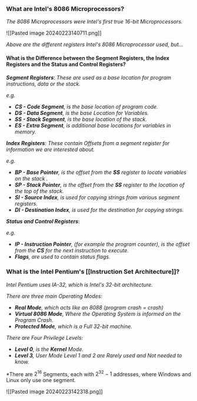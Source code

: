 
### What are Intel's 8086 Microprocessors?

*The 8086 Microprocessors were Intel's first true 16-bit Microprocessors.*

![[Pasted image 20240223140711.png]]

*Above are the different registers Intel's 8086 Microprocessor used, but...*

#### What is the Difference between the Segment Registers, the Index Registers and the Status and Control Registers?

***Segment Registers***:
*These are used as a base location for program instructions, data or the stack.*

*e.g.*
- ***CS - Code Segment**, is the base location of program code.*
- ***DS - Data Segment**, is the base Location for Variables.*
- ***SS - Stack Segment**, is the base location of the stack.*
- ***ES - Extra Segment**, is additional base locations for variables in memory.*

***Index Registers***:
*These contain Offsets from a segment register for information we are interested about.*

*e.g.*
- ***BP - Base Pointer**, is the offset from the **SS** register to locate variables on the stack .*
- ***SP - Stack Pointer**, is the offset from the **SS** register to the location of the top of the stack.*
- ***SI - Source Index**, is used for copying strings from various segment registers.*
- ***DI - Destination Index**, is used for the destination for copying strings.*


***Status and Control Registers***:

*e.g.*
- ***IP - Instruction Pointer**, (for example the program counter), is the offset from the **CS** for the next instruction to execute.*
- ***Flags**, are used to contain status flags.*


### What is the Intel Pentium's [[Instruction Set Architecture]]?

*Intel Pentium uses IA-32, which is Intel's 32-bit architecture.*

*There are three main Operating Modes:*
- ***Real Mode**, which acts like an 8088 (program crash = crash)*
- ***Virtual 8086 Mode**, Where the Operating System is informed on the Program Crash.*
- ***Protected Mode**, which is a Full 32-bit machine.*

*There are Four Privilege Levels:*
- ***Level 0**, is the **Kernel** Mode.*
- ***Level 3**, User Mode*
*Level 1 and 2 are Rarely used and Not needed to know.*

*There are $2^{16}$ Segments, each with $2^{32}-1$ addresses, where Windows and Linux only use one segment.

![[Pasted image 20240223142318.png]]
